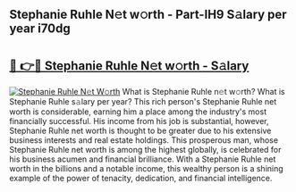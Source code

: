 ## Stephanie Ruhle N𝚎t w𝚘rth - Part-lH9 S𝚊lary per year i70dg

# <h2><a href="http://gc21vt.nevu.top/?p=Stephanie+Ruhle">🔗 👉🔴 Stephanie Ruhle N𝚎t w𝚘rth - S𝚊lary</a></h2>

[![Stephanie Ruhle N𝚎t W𝚘rth](https://i.imgur.com/Oavwk0R.jpeg)](http://gc21vt.nevu.top/?p=Stephanie+Ruhle)
What is Stephanie Ruhle n𝚎t w𝚘rth? What is Stephanie Ruhle s𝚊lary per year?
This rich person's Stephanie Ruhle net worth is considerable, earning him a place among the industry's most financially successful. His income from his job is substantial, however, Stephanie Ruhle net worth is thought to be greater due to his extensive business interests and real estate holdings. This prosperous man, whose Stephanie Ruhle net worth is among the highest globally, is celebrated for his business acumen and financial brilliance. With a Stephanie Ruhle net worth in the billions and a notable income, this wealthy person is a shining example of the power of tenacity, dedication, and financial intelligence.
